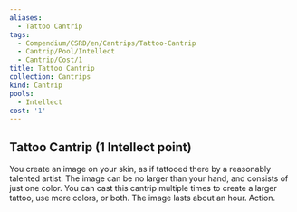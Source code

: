 ```yaml
---
aliases:
  - Tattoo Cantrip
tags:
  - Compendium/CSRD/en/Cantrips/Tattoo-Cantrip
  - Cantrip/Pool/Intellect
  - Cantrip/Cost/1
title: Tattoo Cantrip
collection: Cantrips
kind: Cantrip
pools:
  - Intellect
cost: '1'
---
```

## Tattoo Cantrip  (1 Intellect point)  
You create an image on your skin, as if tattooed there by a reasonably talented artist. The image can be no larger than your hand, and consists of just one color. You can cast this cantrip multiple times to create a larger tattoo, use more colors, or both. The image lasts about an hour. Action.   
  
  
  
